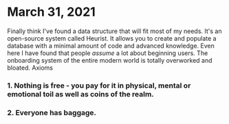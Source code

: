 # March 31, 2021

Finally think I've found a data structure that will fit most of my needs. It's an open-source system called Heurist. It allows you to create and populate a database with a minimal amount of code and advanced knowledge.
Even here I have found that people _assume_ a lot about beginning users. The onboarding system of the entire modern world is totally overworked and bloated.
Axioms
### 1. Nothing is free - you pay for it in physical, mental or emotional toil as well as coins of the realm.
### 2. Everyone has baggage.
